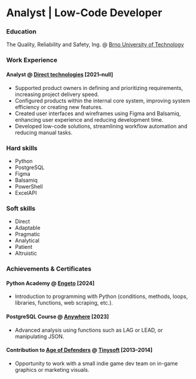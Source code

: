 # Analyst | Low-Code Developer

### Education
The Quality, Reliability and Safety, Ing. @ [Brno University of Technology](https://www.vut.cz/en/)

### Work Experience
#### Analyst @ [Direct technologies](https://www.direct-technologies.cz/) [2021–⁠null]
- Supported product owners in defining and prioritizing requirements, increasing project delivery speed.
- Configured products within the internal core system, improving system efficiency or creating new features.
- Created user interfaces and wireframes using Figma and Balsamiq, enhancing user experience and reducing development time.
- Developed low-code solutions, streamlining workflow automation and reducing manual tasks.

### Hard skills
- Python
- PostgreSQL
- Figma
- Balsamiq
- PowerShell
- ExcelAPI

### Soft skills
- Direct
- Adaptable
- Pragmatic
- Analytical
- Patient
- Altruistic

### Achievements & Certificates
#### Python Academy @ [Engeto](https://engeto.cz/) [2024]
- Introduction to programming with Python (conditions, methods, loops, libraries, functions, web scraping, etc.).
#### PostgreSQL Course @ [Anywhere](https://education.anywhere.cz/) [2023]
- Advanced analysis using functions such as LAG or LEAD, or manipulating JSON.
#### Contribution to [Age of Defenders](https://apps.apple.com/us/app/age-of-defenders-multiplayer-tower-defense-and/id960361437) @ [Tinysoft](https://www.tinysoft.sk/en/home-english/) [2013–2014]
- Opportunity to work with a small indie game dev team on in-game graphics or marketing visuals.
